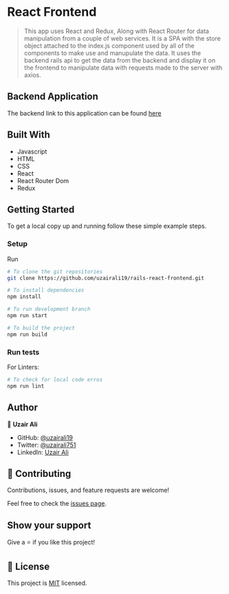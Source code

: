 # React Frontend

> This app uses React and Redux, Along with React Router for data manipulation from a couple of web services. It is a SPA with the store object attached to the index.js component used by all of the components to make use and manupulate the data. It uses the backend rails api to get the data from the backend and display it on the frontend to manipulate data with requests made to the server with axios.

## Backend Application

The backend link to this application can be found [here](https://github.com/uzairali19/rails-react-backend)

## Built With

- Javascript
- HTML
- CSS
- React
- React Router Dom
- Redux

## Getting Started

To get a local copy up and running follow these simple example steps.

### Setup

Run

```bash
# To clone the git repositories
git clone https://github.com/uzairali19/rails-react-frontend.git

# To install dependencies
npm install

# To run development branch
npm run start

# To build the project
npm run build
```

### Run tests

For Linters:

```bash
# To check for local code erros
npm run lint
```

## Author

👤 **Uzair Ali**

- GitHub: [@uzairali19](https://github.com/uzairali19)
- Twitter: [@uzairali751](https://twitter.com/Uzairali751)
- LinkedIn: [Uzair Ali](https://www.linkedin.com/in/uzair-ali-9641/)

## 🤝 Contributing

Contributions, issues, and feature requests are welcome!

Feel free to check the [issues page](https://github.com/uzairali19/rails-react-frontend/issues/).

## Show your support

Give a ⭐️ if you like this project!

## 📝 License

This project is [MIT](./MIT.md) licensed.